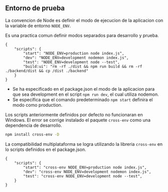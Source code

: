## Entorno de prueba

La convencion de Node es definir el modo de ejecucion de la aplicacion con la variable de entorno `NODE_ENV`.

Es una practica comun definir modos separados para desarrollo y prueba.

    {
        "scripts": {
            "start": "NODE_ENV=production node index.js",
            "dev": "NODE_ENV=development nodemon index.js",
            "test": "NODE_ENV=development node --test",
            "build:ui": "rm -rf ./dist && npm run build && rm -rf ./backend/dist && cp /dist ./backend"
        }
    }

- Se ha especificado en el package.json el modo de la aplicacion para que sea development en el script `npm run dev`, el cual utiliza nodemon.
- Se especifica que el comando predeterminado `npm start` definira el modo como production.

Los scripts anteriormente definidos por defecto no funcionaran en Windows. El error se corrige instalado el paquete `cross-env` como una dependencia de desarrollo.

```bash
npm install cross-env -D
```

La compatibilidad multiplataforma se logra utilizando la libreria `cross-env` en lo scripts definidos en el package.json.

    {
        "scripts": {
            "start": "cross-env NODE_ENV=production node index.js",
            "dev": "cross-env NODE_ENV=development nodemon index.js",
            "test": "cross-env NODE_ENV=development node --test",
        }
    }